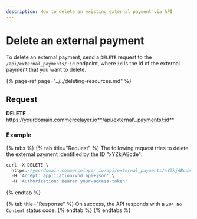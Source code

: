 ```yaml
---
description: How to delete an existing external payment via API
---
```


# Delete an external payment

To delete an external payment, send a `DELETE` request to the `/api/external_payments/:id` endpoint, where `id` is the id of the external payment that you want to delete.

{% page-ref page="../../deleting-resources.md" %}

## Request

**DELETE** https://yourdomain.commercelayer.io**/api/external\_payments/:id**

### Example

{% tabs %}
{% tab title="Request" %}
The following request tries to delete the external payment identified by the ID "xYZkjABcde":

```javascript
curl -X DELETE \
  https://yourdomain.commercelayer.io/api/external_payments/xYZkjABcde \
  -H 'Accept: application/vnd.api+json' \
  -H 'Authorization: Bearer your-access-token'
```
{% endtab %}

{% tab title="Response" %}
On success, the API responds with a `204 No Content` status code.
{% endtab %}
{% endtabs %}

